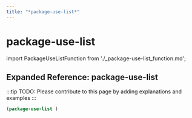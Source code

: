```yaml
---
title: "*package-use-list*"
---
```


# package-use-list

import PackageUseListFunction from './_package-use-list_function.md';

<PackageUseListFunction />

## Expanded Reference: package-use-list

:::tip
TODO: Please contribute to this page by adding explanations and examples
:::

```lisp
(package-use-list )
```
